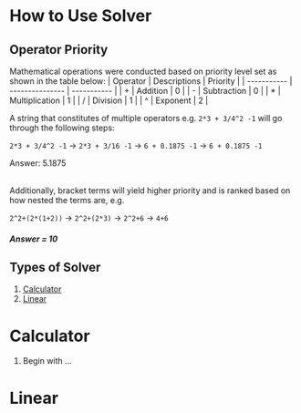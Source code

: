 # How to Use Solver

## Operator Priority

Mathematical operations were conducted based on priority level set as shown in the table below:
| Operator    | Descriptions    | Priority    |
| ----------- | --------------- | ----------- |
| +           | Addition        | 0           |
| -           | Subtraction     | 0           |
| *           | Multiplication  | 1           |
| /           | Division        | 1           |
| ^           | Exponent        | 2           |

A string that constitutes of multiple operators e.g. `2*3 + 3/4^2 -1` will go through the following steps:

`2*3 + 3/4^2 -1` -> `2*3 + 3/16 -1` -> `6 + 0.1875 -1` -> `6 + 0.1875 -1`

Answer: 5.1875 <br /><br />

Additionally, bracket terms will yield higher priority and is ranked based on how nested the terms are, e.g.

`2^2+(2*(1+2))` -> `2^2+(2*3)` -> `2^2+6` -> `4+6`

##### Answer = 10

## Types of Solver

1. [Calculator](#calculator)
2. [Linear](#linear)

# Calculator

1. Begin with ...

# Linear
